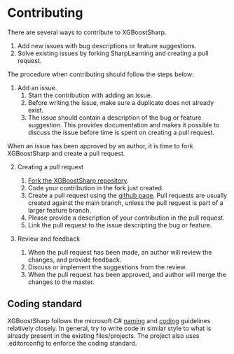 
# Contributing

There are several ways to contribute to XGBoostSharp.

 1. Add new issues with bug descriptions or feature suggestions.
 2. Solve existing issues by forking SharpLearning and creating a pull request.

The procedure when contributing should follow the steps below:

 1. Add an issue.
    1. Start the contribution with adding an issue. 
    2. Before writing the issue, make sure a duplicate does not already exist.    
    3. The issue should contain a description of the bug or feature suggestion.
This provides documentation and makes it possible to discuss the issue before time is spent on creating a pull request.

When an issue has been approved by an author, it is time to fork XGBoostSharp and create a pull request.	

 2. Creating a pull request
	1. [Fork the XGBoostSharp repository](https://help.github.com/articles/fork-a-repo/).
    2. Code your contribution in the fork just created.
    3. Create a pull request using the [github page](https://help.github.com/articles/creating-a-pull-request/). 
Pull requests are usually created against the main branch, unless the pull request is part of a larger feature branch.
    4. Please provide a description of your contribution in the pull request.
    5. Link the pull request to the issue descripting the bug or feature.

 3. Review and feedback
	1. When the pull request has been made, an author will review the changes, and provide feedback.
    2. Discuss or implement the suggestions from the review.
    3. When the pull request has been approved, and author will merge the changes to the master.
 
## Coding standard
XGBoostSharp follows the microsoft C# [naming](https://docs.microsoft.com/en-us/dotnet/standard/design-guidelines/naming-guidelines) and [coding](https://docs.microsoft.com/en-us/dotnet/csharp/programming-guide/inside-a-program/coding-conventions) guidelines
relatively closely. In general, try to write code in similar style to what is already present in the existing files/projects.
The project also uses .editorconfig to enforce the coding standard.
